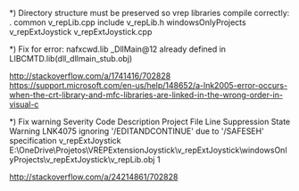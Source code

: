*) Directory structure must be preserved so vrep libraries compile correctly:
	.
	common
		v_repLib.cpp
	include
		v_repLib.h
	windowsOnlyProjects
		v_repExtJoystick
			v_repExtJoystick.cpp

*) Fix for error:
	nafxcwd.lib _DllMain@12 already defined in LIBCMTD.lib(dll_dllmain_stub.obj)

http://stackoverflow.com/a/1741416/702828
https://support.microsoft.com/en-us/help/148652/a-lnk2005-error-occurs-when-the-crt-library-and-mfc-libraries-are-linked-in-the-wrong-order-in-visual-c

*) Fix warning
	Severity	Code	Description	Project	File	Line	Suppression State
	Warning	LNK4075	ignoring '/EDITANDCONTINUE' due to '/SAFESEH' specification	v_repExtJoystick	E:\OneDrive\Projetos\VREPExtensionJoystick\v_repExtJoystick\windowsOnlyProjects\v_repExtJoystick\v_repLib.obj	1	

http://stackoverflow.com/a/24214861/702828
